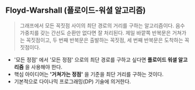 ## Floyd-Warshall (플로이드-워셜 알고리즘)
> 그래프에서 모든 꼭짓점 사이의 최단 경로의 거리를 구하는 알고리즘이다. 
음수 가중치를 갖는 간선도 순환만 없다면 잘 처리된다. 제일 바깥쪽 반복문은 거쳐가는 꼭짓점이고, 두 번째 반복문은 출발하는 꼭짓점, 세 번째 반복문은 도착하는 꼭짓점이다. 

- '모든 정점' 에서 '모든 정점' 으로의 최단 경로를 구하고 싶다면 **플로이드 워셜 알고리즘** 을 사용해야 한다.
- 핵심 아이디어는 **'거쳐가는 정점'** 을 기준을 최단 거리를 구하는 것이다.
- 기본적으로 다이나믹 프로그래밍(DP) 기술에 의거한다.

